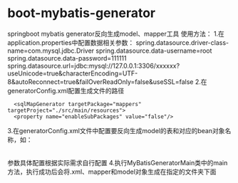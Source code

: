 # boot-mybatis-generator
springboot mybatis generator反向生成model、mapper工具
使用方法：
1.在application.properties中配置数据相关参数：
spring.datasource.driver-class-name=com.mysql.jdbc.Driver
spring.datasource.data-username=root
spring.datasource.data-password=111111
spring.datasource.url=jdbc:mysql://127.0.0.1:3306/xxxxxx?useUnicode=true&characterEncoding=UTF-8&autoReconnect=true&failOverReadOnly=false&useSSL=false
2.在generatorConfig.xml配置生成文件的路径
     <!-- Model模型生成器,用来生成含有主键key的类，记录类 以及查询Example类 
          targetPackage 指定生成的model生成所在的包名,targetProject指定在该项目下所在的路径-->
     <javaModelGenerator targetPackage="com.mybatis.generator.model" targetProject="./src/main/java">
       <!-- 是否允许子包，即targetPackage.schemaName.tableName -->
       <property name="enableSubPackages" value="false"/>
       <!-- 是否对model添加 构造函数 -->
       <property name="constructorBased" value="true"/>
       <!-- 是否对类CHAR类型的列的数据进行trim操作 -->
       <property name="trimStrings" value="true"/>
       <!-- 建立的Model对象是否 不可改变  即生成的Model对象不会有 setter方法，只有构造方法 -->
       <property name="immutable" value="false"/>
    </javaModelGenerator>   

   <!--mapper映射文件生成所在的目录 为每一个数据库的表生成对应的SqlMap文件 -->
      <sqlMapGenerator targetPackage="mappers" targetProject="./src/main/resources">
      <property name="enableSubPackages" value="false"/>
   </sqlMapGenerator>

  <!-- targetPackage：mapper接口dao生成的位置 -->
  <javaClientGenerator type="XMLMAPPER" targetPackage="com.mybatis.generator.mapper" targetProject="./src/main/java">
     <!-- enableSubPackages:是否让schema作为包的后缀 -->
     <property name="enableSubPackages" value="false"/>
  </javaClientGenerator>
3.在generatorConfig.xml文件中配置要反向生成model的表和对应的bean对象名称，如：
  <table tableName="ad_product" domainObjectName="AdProduct" enableCountByExample="false"
    enableUpdateByExample="false" enableDeleteByExample="false" enableSelectByExample="false"
    selectByExampleQueryId="false"></table>
 参数具体配置根据实际需求自行配置
4.执行MyBatisGeneratorMain类中的main方法，执行成功后会将.xml、mapper和model对象生成在指定的文件夹下面
